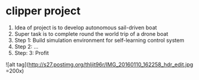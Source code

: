 # clipper project
1. Idea of project is to develop autonomous sail-driven boat
2. Super task is to complete round the world trip of a drone boat
3. Step 1: Build simulation environment for self-learning control system
4. Step 2: ...
5. Step: 3: Profit


![alt tag](http://s27.postimg.org/thljit96r/IMG_20160110_162258_hdr_edit.jpg =200x)
